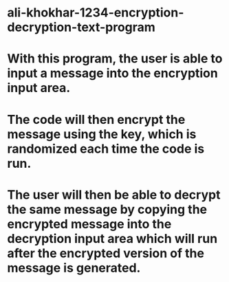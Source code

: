 # ali-khokhar-1234-encryption-decryption-text-program

# With this program, the user is able to input a message into the encryption input area.
# The code will then encrypt the message using the key, which is randomized each time the code is run.
# The user will then be able to decrypt the same message by copying the encrypted message into the decryption input area which will run after the encrypted version of the message is generated.
